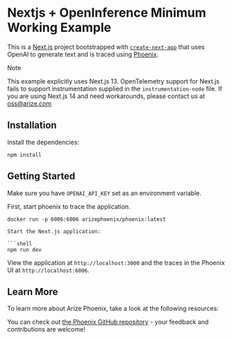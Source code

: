 # Nextjs + OpenInference Minimum Working Example

This is a [Next.js](https://nextjs.org/) project bootstrapped with [`create-next-app`](https://github.com/vercel/next.js/tree/canary/packages/create-next-app) that uses OpenAI to generate text and is traced using [Phoenix](https://github.com/Arize-ai/phoenix).

> [!NOTE]  
> This example explicitly uses Next.js 13. OpenTelemetry support for Next.js fails to support instrumentation supplied in the `instrumentation-node` file. If you are using Next.js 14 and need workarounds, please contact us at oss@arize.com

## Installation

Install the dependencies:

```shell
npm install
```

## Getting Started

Make sure you have `OPENAI_API_KEY` set as an environment variable.

First, start phoenix to trace the application.

````shell
docker run -p 6006:6006 arizephoenix/phoenix:latest

Start the Next.js application:

```shell
npm run dev
````

View the application at `http://localhost:3000` and the traces in the Phoenix UI at `http://localhost:6006`.

## Learn More

To learn more about Arize Phoenix, take a look at the following resources:

You can check out [the Phoenix GitHub repository](https://github.com/Arize-ai/phoenix) - your feedback and contributions are welcome!
